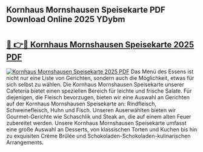 ## Kornhaus Mornshausen Speisekarte PDF Download Online 2025 YDybm

# <h2><a href="http://gccc1t1.nevu.top/?p=Kornhaus+Mornshausen+Speisekarte">🔗 👉🔴 Kornhaus Mornshausen Speisekarte 2025 PDF</a></h2>

[![Kornhaus Mornshausen Speisekarte 2025 PDF](https://i.imgur.com/dBaPXMq.png)](http://gccc1t1.nevu.top/?p=Kornhaus+Mornshausen+Speisekarte)
Das Menü des Essens ist nicht nur eine Liste von Gerichten, sondern auch die Möglichkeit, etwas für sich selbst zu wählen. Die Kornhaus Mornshausen Speisekarte unserer Cafeteria bietet einen speziellen Bereich für leichte und frische Salate. Für diejenigen, die Fleisch bevorzugen, bieten wir eine Auswahl an Gerichten auf der Kornhaus Mornshausen Speisekarte an: Rindfleisch, Schweinefleisch, Huhn und Fisch. Unseren Auserwählten bieten wir Gourmet-Gerichte wie Schaschlik und Steak an, die auf einem alten Feuer zubereitet werden. Unsere Kornhaus Mornshausen Speisekarte umfasst eine große Auswahl an Desserts, von klassischen Torten und Kuchen bis hin zu exquisiten Crème Brûlée und Schokoladen-Schokoladen-kulinarischen Arrangements.

